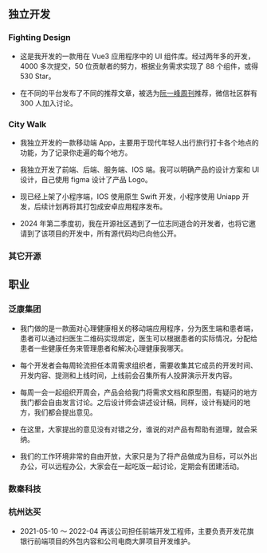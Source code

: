 ## 独立开发

### Fighting Design

- 这是我开发的一款用在 Vue3 应用程序中的 UI 组件库。经过两年多的开发，4000 多次提交，50 位贡献者的努力，根据业务需求实现了 88 个组件，或得 530 Star。

- 在不同的平台发布了不同的推荐文章，被选为[阮一峰周刊](https://www.ruanyifeng.com/blog/2022/09/weekly-issue-225.html)推荐，微信社区群有 300 人加入讨论。

### City Walk

- 我独立开发的一款移动端 App，主要用于现代年轻人出行旅行打卡各个地点的功能，为了记录你走遍的每个地方。

- 我独立开发了前端、后端、服务端、IOS 端。我可以明确产品的设计方案和 UI 设计，自己使用 figma 设计了产品 Logo。

- 现已经上架了小程序端，IOS 使用原生 Swift 开发，小程序使用 Uniapp 开发，后续计划再将其打包成安卓应用程序发布。

- 2024 年第二季度初，我在开源社区遇到了一位志同道合的开发者，也将它邀请到了该项目的开发中，所有源代码均已向他公开。

### 其它开源

## 职业

### 泛康集团

- 我门做的是一款面对心理健康相关的移动端应用程序，分为医生端和患者端，患者可以通过扫医生二维码实现绑定，医生可以根据患者的实际情况，分配给患者一些健康任务来管理患者和解决心理健康我哪天。

- 每个开发者会每周轮流担任本周需求组织者，需要收集其它成员的开发时间、开发内容、提测和上线时间，上线前会召集所有人投屏演示开发内容。

- 每周一会一起组织开周会，产品会给我门将需求文档和原型图，有疑问的地方我门都会自由发言讨论。之后设计师会讲述设计稿，同样，设计有疑问的地方，我们都会提出意见。

- 在这里，大家提出的意见没有对错之分，谁说的对产品有帮助有道理，就会采纳。

- 我们的工作环境非常的自由开放，大家只是为了将产品做成为目标，可以外出办公，可以远程办公，大家会在一起吃饭一起讨论，定期会有团建活动。

### 数秦科技

### 杭州达买

- 2021-05-10 ～ 2022-04 再该公司担任前端开发工程师，主要负责开发花旗银行前端项目的外包内容和公司电商大屏项目开发维护。
